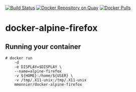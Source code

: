 [![Build Status](https://travis-ci.org/mmonnier/docker-alpine-firefox.svg?branch=master)](https://travis-ci.org/mmonnier/docker-alpine-firefox)
[![Docker Repository on Quay](https://quay.io/repository/mmonnier/docker-alpine-firefox/status "Docker Repository on Quay")](https://quay.io/repository/mmonnier/docker-alpine-firefox)
[![Docker Pulls](https://img.shields.io/docker/pulls/mmonnier/alpine-firefox.svg?maxAge=604800)](https://hub.docker.com/r/mmonnier/docker-alpine-firefox)

docker-alpine-firefox
=======================


Running your container
----------------------

```
# docker run
    -d
    -e DISPLAY=$DISPLAY \
    --name=alpine-firefox
    -v ${HOME}:/home/${USER} \
    -v /tmp/.X11-unix:/tmp/.X11-unix
    mmonnier/docker-alpine-firefox
```
